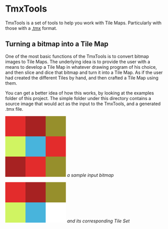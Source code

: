# TmxTools

TmxTools is a set of tools to help you work with Tile Maps. Particularly with
those with a [.tmx](http://docs.mapeditor.org/en/latest/reference/tmx-map-format/) format.

## Turning a bitmap into a Tile Map

One of the most basic functions of the TmxTools is to convert bitmap images to
Tile Maps. The underlying idea is to provide the user with a means to develop a
Tile Map in whatever drawing program of his choice, and then slice and dice
that bitmap and turn it into a Tile Map. As if the user had created the
different Tiles by hand, and then crafted a Tile Map using them.

You can get a better idea of how this works, by looking at the examples folder
of this project. The simple folder under this directory contains a source image
that would act as the input to the TmxTools, and a generated .tmx file.

![An input bitmap](https://github.com/jisfy/tmx-tools/blob/master/examples/simple/test.png)
_a sample input bitmap_

![An output Tile Set](https://github.com/jisfy/tmx-tools/blob/master/examples/simple/test-Tileset.png)
_and its corresponding Tile Set_
